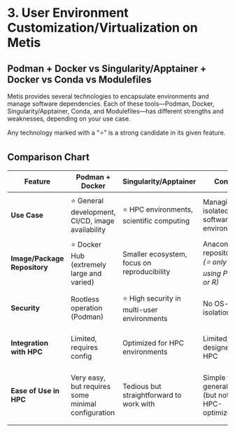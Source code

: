 # 3. User Environment Customization/Virtualization on Metis

## Podman + Docker vs Singularity/Apptainer + Docker vs Conda vs Modulefiles

Metis provides several technologies to encapsulate environments and manage software dependencies. Each of these tools—Podman, Docker, Singularity/Apptainer, Conda, and Modulefiles—has different strengths and weaknesses, depending on your use case.

Any technology marked with a "⭐" is a strong candidate in its given feature.

## Comparison Chart
| Feature                      | Podman + Docker                 | Singularity/Apptainer           | Conda                             | Modulefiles                         |
|------------------------------|----------------------------------|---------------------------------|-----------------------------------|-------------------------------------|
| **Use Case**                  | ⭐ General development, CI/CD, image availability | ⭐ HPC environments, scientific computing | Managing isolated software environments | Dynamic loading of software on HPC clusters |
| **Image/Package Repository**  | ⭐ Docker Hub (extremely large and varied)    | Smaller ecosystem, focus on reproducibility | Anaconda repository <br> *(⭐ only if using Python or R)*  | Pre-installed software for the HPC cluster |
| **Security**                  | Rootless operation (Podman)      | ⭐ High security in multi-user environments | No OS-level isolation              | ⭐ Tied to user permissions on HPC     |
| **Integration with HPC**      | Limited, requires config         | Optimized for HPC environments  | Limited, not designed for HPC      | Native integration with HPC systems |
| **Ease of Use in HPC**        | Very easy, but requires some minimal configuration | Tedious but straightforward to work with                | Simple for general use (but not HPC-optimized) | ⭐ Extremely easy to use, but requires cluster-specific knowledge |